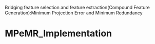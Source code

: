 Bridging feature selection and feature extraction(Compound Feature Generation):Minimum Projection Error and Minimum Redundancy
# MPeMR_Implementation
